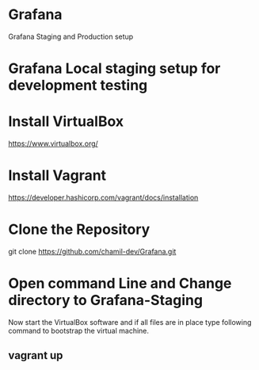 # Grafana
Grafana Staging and Production setup

# Grafana Local staging setup for development testing
# Install VirtualBox

https://www.virtualbox.org/

# Install Vagrant

https://developer.hashicorp.com/vagrant/docs/installation

# Clone the Repository
git clone https://github.com/chamil-dev/Grafana.git

# Open command Line and Change directory to Grafana-Staging
Now start the VirtualBox software and if all files are in place type following command to
bootstrap the virtual machine.

## vagrant up 


